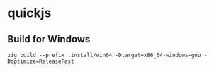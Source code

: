 # quickjs

## Build for Windows
```
zig build --prefix .install/win64 -Dtarget=x86_64-windows-gnu -Doptimize=ReleaseFast
```
